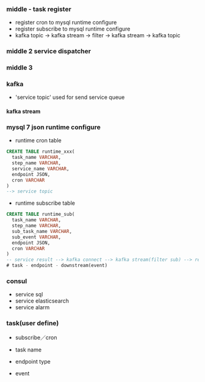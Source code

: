### middle - task register
- register cron to mysql runtime configure
- register subscribe to mysql runtime configure
- kafka topic -> kafka stream -> filter -> kafka stream -> kafka topic

### middle 2 service dispatcher

### middle 3

### kafka
- 'service topic' used for send service queue

#### kafka stream

### mysql 7 json runtime configure
- runtime cron table
```sql
CREATE TABLE runtime_xxx(
  task_name VARCHAR,
  step_name VARCHAR,
  service_name VARCHAR,
  endpoint JSON,
  cron VARCHAR
)
--> service topic
```
- runtime subscribe table
```sql
CREATE TABLE runtime_sub(
  task_name VARCHAR,
  step_name VARCHAR,
  sub_task_name VARCHAR,
  sub_event VARCHAR,
  endpoint JSON,
  cron VARCHAR
)
-- service result --> kafka connect --> kafka stream(filter sub) --> result topic
# task - endpoint - downstream(event)
```

### consul
- service sql
- service elasticsearch
- service alarm

### task(user define)
- subscribe／cron

- task name
- endpoint type
- event

